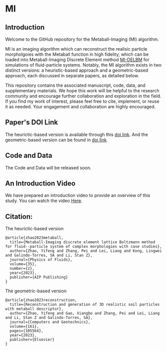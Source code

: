 # MI

## Introduction
Welcome to the GitHub repository for the Metaball-Imaging (MI) algorithm. 

MI is an imaging algorithm which can reconstruct the realisic particle morpholgoies with the Metaball function in high fidelity, which can be loaded into Metaball-Imaging Discrete Element method [MI-DELBM](https://github.com/YifengZhaoo/MI_DELBM) for simulations of fluid-particle systems. Notably, the MI algorithm exists in two distinct versions: a heuristic-based approach and a geometric-based approach, each discussed in separate papers, as detailed below.

This repository contains the associated manuscript, code, data, and supplementary materials. We hope this work will be helpful to the research community and encourage further collaboration and exploration in the field.  If you find my work of interest, please feel free to cite, implement, or reuse it as needed. Your engagement and collaboration are highly encouraged. 

## Paper's DOI Link
The heurictic-based version is available through this [doi link](https://doi.org/10.1063/5.0135834). And the geometric-based version can be found in [doi link](https://doi.org/10.1016/j.compgeo.2023.105564). 

## Code and Data
The Code and Data will be released soon. 

## An Introduction Video
We have prepared an introduction video to provide an overview of this study. You can watch the video [Here]().

## Citation:
The heurictic-based version
```
@article{zhao2023metaball,
  title={Metaball-Imaging discrete element lattice Boltzmann method for fluid--particle system of complex morphologies with case studies},
  author={Zhao, Yifeng and Zhang, Pei and Lei, Liang and Kong, Lingwei and Galindo-Torres, SA and Li, Stan Z},
  journal={Physics of Fluids},
  volume={35},
  number={2},
  year={2023},
  publisher={AIP Publishing}
}
```

The geometric-based version
```
@article{zhao2023reconstruction,
  title={Reconstruction and generation of 3D realistic soil particles with metaball descriptor},
  author={Zhao, Yifeng and Gao, Xiangbo and Zhang, Pei and Lei, Liang and Li, Stan Z and Galindo-Torres, SA},
  journal={Computers and Geotechnics},
  volume={161},
  pages={105564},
  year={2023},
  publisher={Elsevier}
}
```
